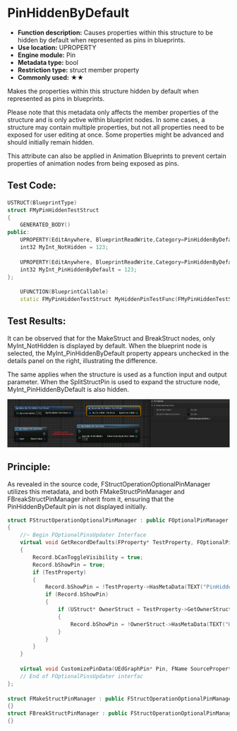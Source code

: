# PinHiddenByDefault

- **Function description:** Causes properties within this structure to be hidden by default when represented as pins in blueprints.
- **Use location:** UPROPERTY
- **Engine module:** Pin
- **Metadata type:** bool
- **Restriction type:** struct member property
- **Commonly used:** ★★

Makes the properties within this structure hidden by default when represented as pins in blueprints.

Please note that this metadata only affects the member properties of the structure and is only active within blueprint nodes. In some cases, a structure may contain multiple properties, but not all properties need to be exposed for user editing at once. Some properties might be advanced and should initially remain hidden.

This attribute can also be applied in Animation Blueprints to prevent certain properties of animation nodes from being exposed as pins.

## Test Code:

```cpp
USTRUCT(BlueprintType)
struct FMyPinHiddenTestStruct
{
	GENERATED_BODY()
public:
	UPROPERTY(EditAnywhere, BlueprintReadWrite,Category=PinHiddenByDefaultTest)
	int32 MyInt_NotHidden = 123;

	UPROPERTY(EditAnywhere, BlueprintReadWrite,Category=PinHiddenByDefaultTest, meta = (PinHiddenByDefault))
	int32 MyInt_PinHiddenByDefault = 123;
};

	UFUNCTION(BlueprintCallable)
	static FMyPinHiddenTestStruct MyHiddenPinTestFunc(FMyPinHiddenTestStruct Input);
```

## Test Results:

It can be observed that for the MakeStruct and BreakStruct nodes, only MyInt_NotHidden is displayed by default. When the blueprint node is selected, the MyInt_PinHiddenByDefault property appears unchecked in the details panel on the right, illustrating the difference.

The same applies when the structure is used as a function input and output parameter. When the SplitStructPin is used to expand the structure node, MyInt_PinHiddenByDefault is also hidden.

![Untitled](Untitled.png)

## Principle:

As revealed in the source code, FStructOperationOptionalPinManager utilizes this metadata, and both FMakeStructPinManager and FBreakStructPinManager inherit from it, ensuring that the PinHiddenByDefault pin is not displayed initially.

```cpp
struct FStructOperationOptionalPinManager : public FOptionalPinManager
{
	//~ Begin FOptionalPinsUpdater Interface
	virtual void GetRecordDefaults(FProperty* TestProperty, FOptionalPinFromProperty& Record) const override
	{
		Record.bCanToggleVisibility = true;
		Record.bShowPin = true;
		if (TestProperty)
		{
			Record.bShowPin = !TestProperty->HasMetaData(TEXT("PinHiddenByDefault"));
			if (Record.bShowPin)
			{
				if (UStruct* OwnerStruct = TestProperty->GetOwnerStruct())
				{
					Record.bShowPin = !OwnerStruct->HasMetaData(TEXT("HiddenByDefault"));
				}
			}
		}
	}

	virtual void CustomizePinData(UEdGraphPin* Pin, FName SourcePropertyName, int32 ArrayIndex, FProperty* Property) const override;
	// End of FOptionalPinsUpdater interfac
};

struct FMakeStructPinManager : public FStructOperationOptionalPinManager
{}
struct FBreakStructPinManager : public FStructOperationOptionalPinManager
{}

```